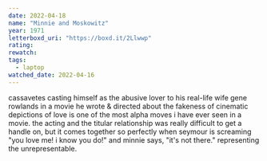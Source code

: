 ```yaml
---
date: 2022-04-18
name: "Minnie and Moskowitz"
year: 1971
letterboxd_uri: "https://boxd.it/2Llwwp"
rating: 
rewatch: 
tags:
  - laptop
watched_date: 2022-04-16
---
```


cassavetes casting himself as the abusive lover to his real-life wife gene rowlands in a movie he wrote & directed about the fakeness of cinematic depictions of love is one of the most alpha moves i have ever seen in a movie. the acting and the titular relationship was really difficult to get a handle on, but it comes together so perfectly when seymour is screaming "you love me! i know you do!" and minnie says, "it's not there." representing the unrepresentable.

